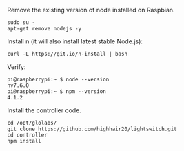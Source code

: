 
Remove the existing version of node installed on Raspbian.

```
sudo su - 
apt-get remove nodejs -y
```

Install n (it will also install latest stable Node.js):

```
curl -L https://git.io/n-install | bash
```

Verify:

```
pi@raspberrypi:~ $ node --version
nv7.6.0
pi@raspberrypi:~ $ npm --version
4.1.2
```

Install the controller code.

```
cd /opt/glolabs/
git clone https://github.com/highhair20/lightswitch.git
cd controller
npm install
```




